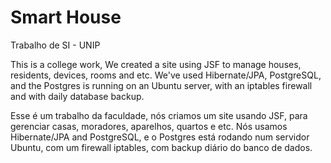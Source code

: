# Smart House

Trabalho de SI - UNIP

This is a college work, We created a site using JSF to manage houses, residents, devices, rooms and etc. We've used Hibernate/JPA, PostgreSQL, and the Postgres is running on an Ubuntu server, with an iptables firewall and with daily database backup.

Esse é um trabalho da faculdade, nós criamos um site usando JSF, para gerenciar casas, moradores, aparelhos, quartos e etc. Nós usamos Hibernate/JPA and PostgreSQL, e o Postgres está rodando num servidor Ubuntu, com um firewall iptables, com backup diário do banco de dados.
